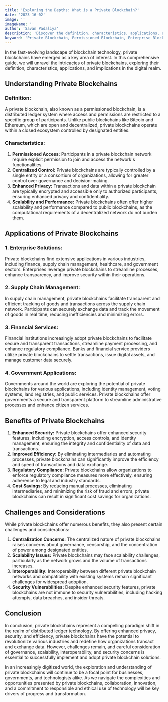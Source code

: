 ```yaml
---
title: 'Exploring the Depths: What is a Private Blockchain?'
date: '2023-16-02'
image: ''
imageName: ''
author: 'Savan Padaliya'
description: 'Discover the definition, characteristics, applications, and implications of private blockchains. Explore the world of permissioned blockchain technology and its impact on various industries.'
keyword: 'Private Blockchain, Permissioned Blockchain, Enterprise Blockchain Solutions, Supply Chain Blockchain, Financial Services Blockchain, Government Blockchain Applications'
---
```


In the fast-evolving landscape of blockchain technology, private blockchains have emerged as a key area of interest. In this comprehensive guide, we will unravel the intricacies of private blockchains, exploring their definition, characteristics, applications, and implications in the digital realm.

## **Understanding Private Blockchains**

### **Definition:**

A private blockchain, also known as a permissioned blockchain, is a distributed ledger system where access and permissions are restricted to a specific group of participants. Unlike public blockchains like Bitcoin and Ethereum, which are open and decentralized, private blockchains operate within a closed ecosystem controlled by designated entities.

### **Characteristics:**

1. **Permissioned Access:** Participants in a private blockchain network require explicit permission to join and access the network's functionalities.
2. **Centralized Control:** Private blockchains are typically controlled by a single entity or a consortium of organizations, allowing for greater control over governance and decision-making.
3. **Enhanced Privacy:** Transactions and data within a private blockchain are typically encrypted and accessible only to authorized participants, ensuring enhanced privacy and confidentiality.
4. **Scalability and Performance:** Private blockchains often offer higher scalability and performance compared to public blockchains, as the computational requirements of a decentralized network do not burden them.

## **Applications of Private Blockchains**

### **1. Enterprise Solutions:**

Private blockchains find extensive applications in various industries, including finance, supply chain management, healthcare, and government sectors. Enterprises leverage private blockchains to streamline processes, enhance transparency, and improve security within their operations.

### **2. Supply Chain Management:**

In supply chain management, private blockchains facilitate transparent and efficient tracking of goods and transactions across the supply chain network. Participants can securely exchange data and track the movement of goods in real time, reducing inefficiencies and minimizing errors.

### **3. Financial Services:**

Financial institutions increasingly adopt private blockchains to facilitate secure and transparent transactions, streamline payment processing, and enhance regulatory compliance. Banks and financial service providers utilize private blockchains to settle transactions, issue digital assets, and manage customer data securely.

### **4. Government Applications:**

Governments around the world are exploring the potential of private blockchains for various applications, including identity management, voting systems, land registries, and public services. Private blockchains offer governments a secure and transparent platform to streamline administrative processes and enhance citizen services.

## **Benefits of Private Blockchains**

1. **Enhanced Security:** Private blockchains offer enhanced security features, including encryption, access controls, and identity management, ensuring the integrity and confidentiality of data and transactions.
2. **Improved Efficiency:** By eliminating intermediaries and automating processes, private blockchains can significantly improve the efficiency and speed of transactions and data exchange.
3. **Regulatory Compliance:** Private blockchains allow organizations to enforce regulatory compliance measures more effectively, ensuring adherence to legal and industry standards.
4. **Cost Savings:** By reducing manual processes, eliminating intermediaries, and minimizing the risk of fraud and errors, private blockchains can result in significant cost savings for organizations.

## **Challenges and Considerations**

While private blockchains offer numerous benefits, they also present certain challenges and considerations:

1. **Centralization Concerns:** The centralized nature of private blockchains raises concerns about governance, censorship, and the concentration of power among designated entities.
2. **Scalability Issues:** Private blockchains may face scalability challenges, particularly as the network grows and the volume of transactions increases.
3. **Interoperability:** Interoperability between different private blockchain networks and compatibility with existing systems remain significant challenges for widespread adoption.
4. **Security Vulnerabilities:** Despite enhanced security features, private blockchains are not immune to security vulnerabilities, including hacking attempts, data breaches, and insider threats.

## **Conclusion**

In conclusion, private blockchains represent a compelling paradigm shift in the realm of distributed ledger technology. By offering enhanced privacy, security, and efficiency, private blockchains have the potential to revolutionize various industries and redefine how organizations transact and exchange data. However, challenges remain, and careful consideration of governance, scalability, interoperability, and security concerns is essential to successfully implement and adopt private blockchain solutions.

In an increasingly digitized world, the exploration and understanding of private blockchains will continue to be a focal point for businesses, governments, and technologists alike. As we navigate the complexities and opportunities presented by private blockchains, collaboration, innovation, and a commitment to responsible and ethical use of technology will be key drivers of progress and transformation.